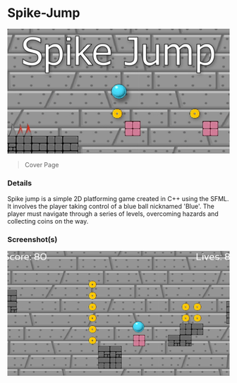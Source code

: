 # Spike-Jump

![ ](./Cover.png)
>Cover Page

### Details

Spike jump is a simple 2D platforming game created in C++ using the SFML. It involves the player taking control of a blue ball nicknamed 'Blue'. The player must navigate through a series of levels, overcoming hazards and collecting coins on the way.

### Screenshot(s)

![ ](./GameScreenshot.png)
